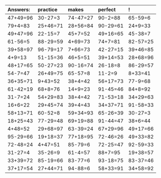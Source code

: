 | Answers: | practice | makes | perfect | ! |
| :--- | :--- | :--- | :--- | :--- |
| 47+49=96 | 30-27=3 | 74-47=27 | 90-2=88 | 65-59=6 | 
| 79+4=83 | 25+46=71 | 28+56=84 | 90-29=61 | 24+9=33 | 
| 49+47=96 | 22-15=7 | 45+7=52 | 49+16=65 | 45-38=7 | 
| 61-56=5 | 88-29=59 | 4+69=73 | 74+7=81 | 82-57=25 | 
| 39+58=97 | 96-79=17 | 7+66=73 | 42-27=15 | 39+46=85 | 
| 4+9=13 | 51-15=36 | 46+5=51 | 39+14=53 | 28+68=96 | 
| 48+17=65 | 50-27=23 | 90-16=74 | 26-18=8 | 86-29=57 | 
| 54-7=47 | 26+49=75 | 65-57=8 | 11-2=9 | 8+33=41 | 
| 36+35=71 | 9+43=52 | 38+4=42 | 56+17=73 | 77-9=68 | 
| 61-42=19 | 68+8=76 | 14+9=23 | 91-45=46 | 84+8=92 | 
| 31-7=24 | 54+29=83 | 38+4=42 | 71-53=18 | 34+29=63 | 
| 16+6=22 | 29+45=74 | 39+4=43 | 34+37=71 | 91-58=33 | 
| 58+13=71 | 60-52=8 | 59+34=93 | 65-26=39 | 30-27=3 | 
| 18+25=43 | 77-29=48 | 69+19=88 | 91-44=47 | 38+6=44 | 
| 4+48=52 | 29+68=97 | 63-39=24 | 67+29=96 | 49+17=66 | 
| 95-29=66 | 19+18=37 | 77+18=95 | 72-46=26 | 49+33=82 | 
| 72-48=24 | 4+47=51 | 85-79=6 | 72-25=47 | 92-59=33 | 
| 31-27=4 | 35-26=9 | 61-4=57 | 88+7=95 | 19+38=57 | 
| 33+39=72 | 85-19=66 | 83-77=6 | 93-18=75 | 83-37=46 | 
| 37+17=54 | 27+44=71 | 94-88=6 | 58+33=91 | 34+58=92 | 
